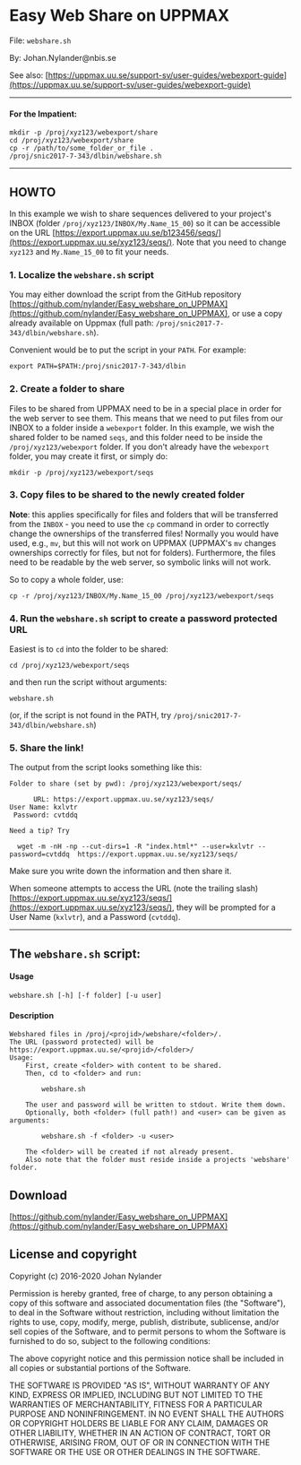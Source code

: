 # Easy Web Share on UPPMAX

File: `webshare.sh`

By: Johan.Nylander\@nbis.se

See also: [https://uppmax.uu.se/support-sv/user-guides/webexport-guide](https://uppmax.uu.se/support-sv/user-guides/webexport-guide)

---

#### For the Impatient:

    mkdir -p /proj/xyz123/webexport/share
    cd /proj/xyz123/webexport/share
    cp -r /path/to/some_folder_or_file .
    /proj/snic2017-7-343/dlbin/webshare.sh

---

## HOWTO 

In this example we wish to share sequences delivered to your project's
INBOX (folder `/proj/xyz123/INBOX/My.Name_15_00`) so it can be accessible
on the URL [https://export.uppmax.uu.se/b123456/seqs/](https://export.uppmax.uu.se/xyz123/seqs/).
Note that you need to change `xyz123` and `My.Name_15_00` to fit your needs.


### 1. Localize the `webshare.sh` script

You may either download the script from the GitHub repository
[https://github.com/nylander/Easy_webshare_on_UPPMAX](https://github.com/nylander/Easy_webshare_on_UPPMAX),
or use a copy already available on Uppmax (full path:
`/proj/snic2017-7-343/dlbin/webshare.sh`).

Convenient would be to put the script in your `PATH`. For example:

    export PATH=$PATH:/proj/snic2017-7-343/dlbin


### 2. Create a folder to share

Files to be shared from UPPMAX need to be in a special place in order for the
web server to see them. This means that we need to put files from our INBOX to
a folder inside a `webexport` folder. In this example, we wish the shared
folder to be named `seqs`, and this folder need to be inside the
`/proj/xyz123/webexport` folder.  If you don't already have the `webexport`
folder, you may create it first, or simply do:

    mkdir -p /proj/xyz123/webexport/seqs


### 3. Copy files to be shared to the newly created folder 

**Note**: this applies specifically for files and folders that will be
transferred from the `INBOX` - you need to use the `cp` command in order to
correctly change the ownerships of the transferred files! Normally you would
have used, e.g., `mv`, but this will not work on UPPMAX (UPPMAX's `mv` changes
ownerships correctly for files, but not for folders). Furthermore, the files
need to be readable by the web server, so symbolic links will not work.

So to copy a whole folder, use:

    cp -r /proj/xyz123/INBOX/My.Name_15_00 /proj/xyz123/webexport/seqs


### 4. Run the `webshare.sh` script to create a password protected URL

Easiest is to `cd` into the folder to be shared:

    cd /proj/xyz123/webexport/seqs

and then run the script without arguments:

    webshare.sh

(or, if the script is not found in the PATH, try
`/proj/snic2017-7-343/dlbin/webshare.sh`)


### 5. Share the link!

The output from the script looks something like this:

    Folder to share (set by pwd): /proj/xyz123/webexport/seqs/

          URL: https://export.uppmax.uu.se/xyz123/seqs/
    User Name: kxlvtr
     Password: cvtddq

    Need a tip? Try

      wget -m -nH -np --cut-dirs=1 -R "index.html*" --user=kxlvtr --password=cvtddq  https://export.uppmax.uu.se/xyz123/seqs/
    
Make sure you write down the information and then share it.

When someone attempts to access the URL (note the trailing slash)
[https://export.uppmax.uu.se/xyz123/seqs/](https://export.uppmax.uu.se/xyz123/seqs/),
they will be prompted for a User Name (`kxlvtr`), and a Password (`cvtddq`).

---

## The `webshare.sh` script:

#### Usage

    webshare.sh [-h] [-f folder] [-u user]

#### Description

    Webshared files in /proj/<projid>/webshare/<folder>/.
    The URL (password protected) will be https://export.uppmax.uu.se/<projid>/<folder>/
    Usage:
        First, create <folder> with content to be shared.
        Then, cd to <folder> and run:

            webshare.sh

        The user and password will be written to stdout. Write them down.
        Optionally, both <folder> (full path!) and <user> can be given as arguments:

            webshare.sh -f <folder> -u <user>

        The <folder> will be created if not already present.
        Also note that the folder must reside inside a projects 'webshare' folder.


## Download

[https://github.com/nylander/Easy_webshare_on_UPPMAX](https://github.com/nylander/Easy_webshare_on_UPPMAX)


## License and copyright

Copyright (c) 2016-2020 Johan Nylander

Permission is hereby granted, free of charge, to any person obtaining a copy
of this software and associated documentation files (the "Software"), to deal
in the Software without restriction, including without limitation the rights
to use, copy, modify, merge, publish, distribute, sublicense, and/or sell
copies of the Software, and to permit persons to whom the Software is
furnished to do so, subject to the following conditions:

The above copyright notice and this permission notice shall be included in all
copies or substantial portions of the Software.

THE SOFTWARE IS PROVIDED "AS IS", WITHOUT WARRANTY OF ANY KIND, EXPRESS OR
IMPLIED, INCLUDING BUT NOT LIMITED TO THE WARRANTIES OF MERCHANTABILITY,
FITNESS FOR A PARTICULAR PURPOSE AND NONINFRINGEMENT. IN NO EVENT SHALL THE
AUTHORS OR COPYRIGHT HOLDERS BE LIABLE FOR ANY CLAIM, DAMAGES OR OTHER
LIABILITY, WHETHER IN AN ACTION OF CONTRACT, TORT OR OTHERWISE, ARISING FROM,
OUT OF OR IN CONNECTION WITH THE SOFTWARE OR THE USE OR OTHER DEALINGS IN THE
SOFTWARE.
